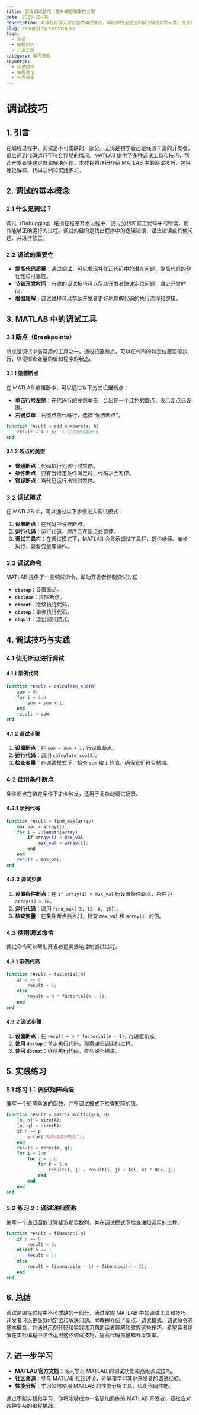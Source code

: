 ```yaml
---
title: 掌握调试技巧：提升编程效率的关键
date: 2023-10-05
description: 本课程将深入探讨各种调试技巧，帮助你快速定位和解决编程中的问题，提升开发效率。
slug: debugging-techniques
tags:
  - 调试
  - 编程技巧
  - 开发工具
category: 编程技能
keywords:
  - 调试技巧
  - 编程调试
  - 开发效率
---
```


# 调试技巧

## 1. 引言

在编程过程中，调试是不可或缺的一部分。无论是初学者还是经验丰富的开发者，都会遇到代码运行不符合预期的情况。MATLAB 提供了多种调试工具和技巧，帮助开发者快速定位和解决问题。本教程将详细介绍 MATLAB 中的调试技巧，包括理论解释、代码示例和实践练习。

## 2. 调试的基本概念

### 2.1 什么是调试？

调试（Debugging）是指在程序开发过程中，通过分析和修正代码中的错误，使其能够正确运行的过程。调试的目的是找出程序中的逻辑错误、语法错误或其他问题，并进行修正。

### 2.2 调试的重要性

- **提高代码质量**：通过调试，可以发现并修正代码中的潜在问题，提高代码的健壮性和可靠性。
- **节省开发时间**：有效的调试技巧可以帮助开发者快速定位问题，减少开发时间。
- **增强理解**：调试过程可以帮助开发者更好地理解代码的执行流程和逻辑。

## 3. MATLAB 中的调试工具

### 3.1 断点（Breakpoints）

断点是调试中最常用的工具之一。通过设置断点，可以在代码的特定位置暂停执行，以便检查变量的值和程序的状态。

#### 3.1.1 设置断点

在 MATLAB 编辑器中，可以通过以下方式设置断点：

- **单击行号左侧**：在代码行的左侧单击，会出现一个红色的圆点，表示断点已设置。
- **右键菜单**：右键点击代码行，选择“设置断点”。

```matlab
function result = add_numbers(a, b)
    result = a + b;  % 在这里设置断点
end
```

#### 3.1.2 断点的类型

- **普通断点**：代码执行到该行时暂停。
- **条件断点**：只有当特定条件满足时，代码才会暂停。
- **错误断点**：当代码运行出错时暂停。

### 3.2 调试模式

在 MATLAB 中，可以通过以下步骤进入调试模式：

1. **设置断点**：在代码中设置断点。
2. **运行代码**：运行代码，程序会在断点处暂停。
3. **调试工具栏**：在调试模式下，MATLAB 会显示调试工具栏，提供继续、单步执行、查看变量等操作。

### 3.3 调试命令

MATLAB 提供了一些调试命令，帮助开发者控制调试过程：

- **`dbstop`**：设置断点。
- **`dbclear`**：清除断点。
- **`dbcont`**：继续执行代码。
- **`dbstep`**：单步执行代码。
- **`dbquit`**：退出调试模式。

## 4. 调试技巧与实践

### 4.1 使用断点进行调试

#### 4.1.1 示例代码

```matlab
function result = calculate_sum(n)
    sum = 0;
    for i = 1:n
        sum = sum + i;
    end
    result = sum;
end
```

#### 4.1.2 调试步骤

1. **设置断点**：在 `sum = sum + i;` 行设置断点。
2. **运行代码**：调用 `calculate_sum(5)`。
3. **检查变量**：在调试模式下，检查 `sum` 和 `i` 的值，确保它们符合预期。

### 4.2 使用条件断点

条件断点在特定条件下才会触发，适用于复杂的调试场景。

#### 4.2.1 示例代码

```matlab
function result = find_max(array)
    max_val = array(1);
    for i = 2:length(array)
        if array(i) > max_val
            max_val = array(i);
        end
    end
    result = max_val;
end
```

#### 4.2.2 调试步骤

1. **设置条件断点**：在 `if array(i) > max_val` 行设置条件断点，条件为 `array(i) > 10`。
2. **运行代码**：调用 `find_max([5, 12, 8, 15])`。
3. **检查变量**：在条件断点触发时，检查 `max_val` 和 `array(i)` 的值。

### 4.3 使用调试命令

调试命令可以帮助开发者更灵活地控制调试过程。

#### 4.3.1 示例代码

```matlab
function result = factorial(n)
    if n == 0
        result = 1;
    else
        result = n * factorial(n - 1);
    end
end
```

#### 4.3.2 调试步骤

1. **设置断点**：在 `result = n * factorial(n - 1);` 行设置断点。
2. **使用 `dbstep`**：单步执行代码，观察递归调用的过程。
3. **使用 `dbcont`**：继续执行代码，直到递归结束。

## 5. 实践练习

### 5.1 练习 1：调试矩阵乘法

编写一个矩阵乘法的函数，并在调试模式下检查矩阵的值。

```matlab
function result = matrix_multiply(A, B)
    [m, n] = size(A);
    [p, q] = size(B);
    if n ~= p
        error('矩阵维度不匹配');
    end
    result = zeros(m, q);
    for i = 1:m
        for j = 1:q
            for k = 1:n
                result(i, j) = result(i, j) + A(i, k) * B(k, j);
            end
        end
    end
end
```

### 5.2 练习 2：调试递归函数

编写一个递归函数计算斐波那契数列，并在调试模式下检查递归调用的过程。

```matlab
function result = fibonacci(n)
    if n == 0
        result = 0;
    elseif n == 1
        result = 1;
    else
        result = fibonacci(n - 1) + fibonacci(n - 2);
    end
end
```

## 6. 总结

调试是编程过程中不可或缺的一部分。通过掌握 MATLAB 中的调试工具和技巧，开发者可以更高效地定位和解决问题。本教程介绍了断点、调试模式、调试命令等基本概念，并通过示例代码和实践练习帮助读者理解和掌握这些技巧。希望读者能够在实际编程中灵活运用这些调试技巧，提高代码质量和开发效率。

## 7. 进一步学习

- **MATLAB 官方文档**：深入学习 MATLAB 的调试功能和高级调试技巧。
- **社区资源**：参与 MATLAB 社区讨论，分享和学习其他开发者的调试经验。
- **性能分析**：学习如何使用 MATLAB 的性能分析工具，优化代码性能。

通过不断实践和学习，你将能够成为一名更加熟练的 MATLAB 开发者，轻松应对各种复杂的编程挑战。